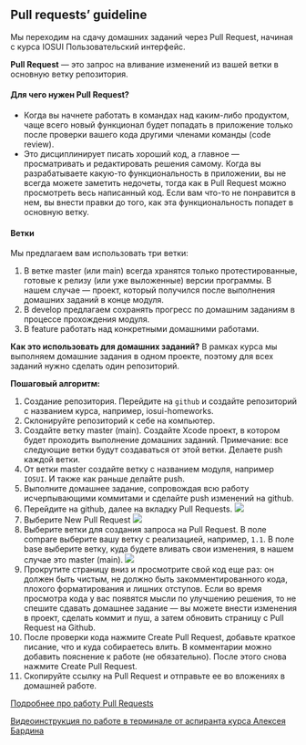 ## Pull requests’ guideline
Мы переходим на сдачу домашних заданий через Pull Request, начиная с курса IOSUI Пользовательский интерфейс.

**Pull Request** — это запрос на вливание изменений из вашей ветки в основную ветку репозитория.

#### Для чего нужен Pull Request?
* Когда вы начнете работать в командах над каким-либо продуктом, чаще всего новый функционал будет попадать в приложение только после проверки вашего кода другими членами команды (code review).
* Это дисциплинирует писать хороший код, а главное — просматривать и редактировать решения самому. Когда вы разрабатываете какую-то функциональность в приложении, вы не всегда можете заметить недочеты, тогда как в Pull Request можно просмотреть весь написанный код. Если вам что-то не понравится в нем, вы внести правки до того, как эта функциональность попадет в основную ветку.

#### Ветки
Мы предлагаем вам использовать три ветки:
1. В ветке master (или main) всегда хранятся только протестированные, готовые к релизу (или уже выложенные) версии программы. В нашем случае — проект, который получился после выполнения домашних заданий в конце модуля.
2. В develop предлагаем сохранять прогресс по домашним заданиям в процессе прохождения модуля.
3. В feature работать над конкретными домашними работами. 

**Как это использовать для домашних заданий?**
В рамках курса мы выполняем домашние задания в одном проекте, поэтому для всех заданий нужно сделать один репозиторий.

**Пошаговый алгоритм:**
1. Создание репозитория. Перейдите на `github` и создайте репозиторий с названием курса, например, iosui-homeworks.
2. Склонируйте репозиторий к себе на компьютер.
3. Создайте ветку master (main). Создайте Xcode проект, в котором будет проходить выполнение домашних заданий.
Примечание: все следующие ветки будут создаваться от этой ветки. Делаете push каждой ветки.
4. От ветки master создайте ветку с названием модуля, например `IOSUI`. И также как раньше делайте push.
5. Выполните домашнее задание, сопровождая всю работу исчерпывающими коммитами и сделайте push изменений на github.
6. Перейдите на github, далее на вкладку Pull Requests.
![](pic/1.png)
7. Выберите New Pull Request
![](pic/2.png)
8. Выберите ветки для создания запроса на Pull Request.
В поле compare выберите вашу ветку с реализацией, например, `1.1`.
В поле base выберите ветку, куда будете вливать свои изменения, в нашем случае это master (main).
![](pic/3.png)
9. Прокрутите страницу вниз и просмотрите свой код еще раз: он должен быть чистым, не должно быть закомментированного кода, плохого форматирования и лишних отступов.
Если во время просмотра кода у вас появятся мысли по улучшению решения, то не спешите сдавать домашнее задание — вы можете внести изменения в проект, сделать коммит и пуш, а затем обновить страницу с Pull Request на Github.
10. После проверки кода нажмите Create Pull Request, добавьте краткое писание, что и куда собираетесь влить. В комментарии можно добавить пояснение к работе (не обязательно). После этого снова нажмите Create Pull Request.
11. Скопируйте ссылку на Pull Request и отправьте ее во вложениях в домашней работе.

[Подробнее про работу Pull Requests](https://docs.github.com/en/free-pro-team@latest/github/collaborating-with-issues-and-pull-requests/about-pull-requests)

[Видеоинструкция по работе в терминале от аспиранта курса Алексея Бардина](https://youtu.be/o0RaC43uGPY)
